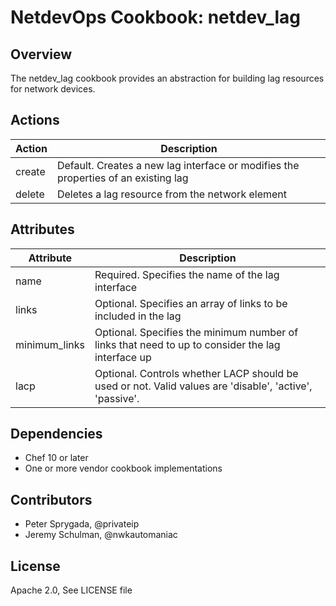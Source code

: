 # NetdevOps Cookbook: netdev_lag

## Overview
The netdev_lag cookbook provides an abstraction for building lag resources for network devices.   

## Actions

| Action | Description |
| ------ | ------- |
| create | Default. Creates a new lag interface or modifies the properties of an existing lag |
| delete | Deletes a lag resource from the network element |

## Attributes

| Attribute | Description |
| --------- | ----------- |
| name | Required.  Specifies the name of the lag interface |
| links | Optional.  Specifies an array of links to be included in the lag |
| minimum_links | Optional.  Specifies the minimum number of links that need to up to consider the lag interface up |
| lacp | Optional.  Controls whether LACP should be used or not.  Valid values are 'disable', 'active', 'passive'.|

## Dependencies
  * Chef 10 or later
  * One or more vendor cookbook implementations
  
## Contributors
  * Peter Sprygada, @privateip
  * Jeremy Schulman, @nwkautomaniac

## License
Apache 2.0, See LICENSE file
